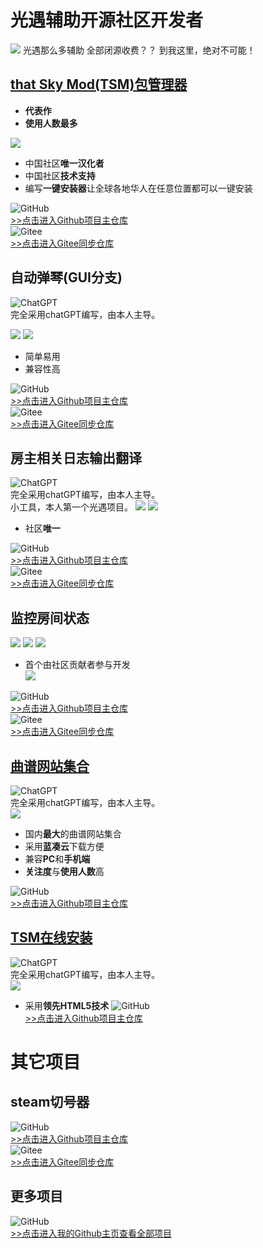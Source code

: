 # 光遇辅助开源社区开发者
![](https://th.bing.com/th/id/R.083a0f3b382ab71f153a4afac1679e5b?rik=SlJqvZUCjjsswg&riu=http%3a%2f%2fi0.hdslb.com%2fbfs%2farchive%2f5f38395952f9f2a432f28fa0b2d694ddf4d702eb.jpg&ehk=%2fSEdDzi%2fZ4dGeQuW1ku1kF0J3eMGRVXRWMLthFDSbUo%3d&risl=&pid=ImgRaw&r=0)
光遇那么多辅助 全部闭源收费？？ 到我这里，绝对不可能！

## [that Sky Mod(TSM)包管理器](https://tsmpackagemanager.skymusicscore.asia/WEB/#/)
- **代表作**
- **使用人数最多**

![](https://img.picui.cn/free/2024/10/24/671a0c113fa35.png)
- 中国社区**唯一汉化者**
- 中国社区**技术支持**
- 编写**一键安装器**让全球各地华人在任意位置都可以一键安装

![GitHub](https://img.shields.io/badge/GitHub-Profile-blue?logo=github&style=flat-square)  
[>>点击进入Github项目主仓库](https://github.com/yxsj245/TSMpackagemanager) \
![Gitee](https://img.shields.io/badge/Gitee-Profile-orange?logo=gitee&style=flat-square) \
[>>点击进入Gitee同步仓库](https://gitee.com/xiao-zhu245/TSMpackagemanager)

## 自动弹琴(GUI分支)
![ChatGPT](https://img.shields.io/badge/ChatGPT-AI-green?logo=openai&style=flat-square)  
完全采用chatGPT编写，由本人主导。

![](https://img.picui.cn/free/2024/10/17/6710a81621217.png)
![](https://img.picui.cn/free/2024/10/17/6710a81455a72.png)

- 简单易用
- 兼容性高

![GitHub](https://img.shields.io/badge/GitHub-Profile-blue?logo=github&style=flat-square)  
[>>点击进入Github项目主仓库](https://github.com/yxsj245/SkyAutoMusic_two) \
![Gitee](https://img.shields.io/badge/Gitee-Profile-orange?logo=gitee&style=flat-square) \
[>>点击进入Gitee同步仓库](https://gitee.com/xiao-zhu245/SkyAutoMusic)

## 房主相关日志输出翻译
![ChatGPT](https://img.shields.io/badge/ChatGPT-AI-green?logo=openai&style=flat-square)  
完全采用chatGPT编写，由本人主导。\
小工具，本人第一个光遇项目。
![](https://img.picui.cn/free/2024/10/17/6710a834328bc.png)
![](https://img.picui.cn/free/2024/10/17/67109912a20be.png)

- 社区**唯一**

![GitHub](https://img.shields.io/badge/GitHub-Profile-blue?logo=github&style=flat-square)  
[>>点击进入Github项目主仓库](https://github.com/yxsj245/skygame_Log_monitoring_analysis) \
![Gitee](https://img.shields.io/badge/Gitee-Profile-orange?logo=gitee&style=flat-square) \
[>>点击进入Gitee同步仓库](https://gitee.com/xiao-zhu245/skygame_Log_monitoring_analysis)

## 监控房间状态
![](https://img.picui.cn/free/2024/10/17/6710a850d1820.png)
![](https://img.picui.cn/free/2024/10/17/6710a85f96ce4.png)
![](https://img.picui.cn/free/2024/10/17/6710a86a251d9.png)

- 首个由社区贡献者参与开发 \
![](https://img.picui.cn/free/2024/10/17/671099f89980d.png)

![GitHub](https://img.shields.io/badge/GitHub-Profile-blue?logo=github&style=flat-square)  
[>>点击进入Github项目主仓库](https://github.com/yxsj245/skygame_info_window) \
![Gitee](https://img.shields.io/badge/Gitee-Profile-orange?logo=gitee&style=flat-square) \
[>>点击进入Gitee同步仓库](https://gitee.com/xiao-zhu245/skygame_info_window)

## [曲谱网站集合](https://skymusicscore.asia/indexgq.html)
![ChatGPT](https://img.shields.io/badge/ChatGPT-AI-green?logo=openai&style=flat-square)  
完全采用chatGPT编写，由本人主导。\
![](https://img.picui.cn/free/2024/10/17/6710a87ceb3d3.png)

- 国内**最大**的曲谱网站集合
- 采用**蓝凑云**下载方便
- 兼容**PC**和**手机端**
- **关注度**与**使用人数**高

![GitHub](https://img.shields.io/badge/GitHub-Profile-blue?logo=github&style=flat-square)  
[>>点击进入Github项目主仓库](https://github.com/yxsj245/Sky_music_WEB) 

## [TSM在线安装](http://tsm.skymusicscore.asia/)
![ChatGPT](https://img.shields.io/badge/ChatGPT-AI-green?logo=openai&style=flat-square)  
完全采用chatGPT编写，由本人主导。\
![](https://img.picui.cn/free/2024/10/17/6710a88eda6c3.png)

- 采用**领先HTML5技术**
![GitHub](https://img.shields.io/badge/GitHub-Profile-blue?logo=github&style=flat-square)  
[>>点击进入Github项目主仓库](https://github.com/yxsj245/H5_TSMpackagemanager) 

# 其它项目
## steam切号器
![GitHub](https://img.shields.io/badge/GitHub-Profile-blue?logo=github&style=flat-square)  
[>>点击进入Github项目主仓库](https://github.com/yxsj245/steamNumbercutter) \
![Gitee](https://img.shields.io/badge/Gitee-Profile-orange?logo=gitee&style=flat-square) \
[>>点击进入Gitee同步仓库](https://gitee.com/xiao-zhu245/steamNumbercutter)

## 更多项目
![GitHub](https://img.shields.io/badge/GitHub-Profile-blue?logo=github&style=flat-square)  
[>>点击进入我的Github主页查看全部项目](https://github.com/yxsj245)